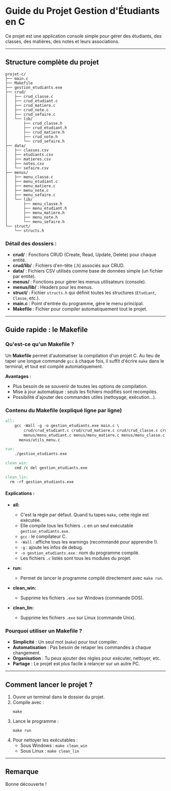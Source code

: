 # Guide du Projet Gestion d'Étudiants en C

Ce projet est une application console simple pour gérer des étudiants, des classes, des matières, des notes et leurs associations.

---

## Structure complète du projet

```
projet-c/
├── main.c
├── Makefile
├── gestion_etudiants.exe
├── crud/
│   ├── crud_classe.c
│   ├── crud_etudiant.c
│   ├── crud_matiere.c
│   ├── crud_note.c
│   ├── crud_sefaire.c
│   └── lib/
│       ├── crud_classe.h
│       ├── crud_etudiant.h
│       ├── crud_matiere.h
│       ├── crud_note.h
│       └── crud_sefaire.h
├── data/
│   ├── classes.csv
│   ├── etudiants.csv
│   ├── matieres.csv
│   ├── notes.csv
│   └── sefaire.csv
├── menus/
│   ├── menu_classe.c
│   ├── menu_etudiant.c
│   ├── menu_matiere.c
│   ├── menu_note.c
│   ├── menu_sefaire.c
│   └── lib/
│       ├── menu_classe.h
│       ├── menu_etudiant.h
│       ├── menu_matiere.h
│       ├── menu_note.h
│       └── menu_sefaire.h
└── struct/
    └── structs.h
```

### Détail des dossiers :
- **crud/** : Fonctions CRUD (Create, Read, Update, Delete) pour chaque entité.
- **crud/lib/** : Fichiers d'en-tête (.h) associés aux CRUD.
- **data/** : Fichiers CSV utilisés comme base de données simple (un fichier par entité).
- **menus/** : Fonctions pour gérer les menus utilisateurs (console).
- **menus/lib/** : Headers pour les menus.
- **struct/** : Fichier `structs.h` qui définit toutes les structures (`Etudiant`, `Classe`, etc.).
- **main.c** : Point d'entrée du programme, gère le menu principal.
- **Makefile** : Fichier pour compiler automatiquement tout le projet.

---

## Guide rapide : le Makefile

### Qu'est-ce qu'un Makefile ?
Un **Makefile** permet d'automatiser la compilation d'un projet C. Au lieu de taper une longue commande `gcc` à chaque fois, il suffit d'écrire `make` dans le terminal, et tout est compilé automatiquement.

**Avantages :**
- Plus besoin de se souvenir de toutes les options de compilation.
- Mise à jour automatique : seuls les fichiers modifiés sont recompilés.
- Possibilité d'ajouter des commandes utiles (nettoyage, exécution...).

### Contenu du Makefile (expliqué ligne par ligne)

```makefile
all:
	gcc -Wall -g -o gestion_etudiants.exe main.c \
	    crud/crud_etudiant.c crud/crud_matiere.c crud/crud_classe.c crud/crud_note.c crud/crud_sefaire.c \
	    menus/menu_etudiant.c menus/menu_matiere.c menus/menu_classe.c menus/menu_note.c menus/menu_sefaire.c
      menus/utils_menu.c

run:
	./gestion_etudiants.exe

clean_win:
	cmd /c del gestion_etudiants.exe

clean_lin:
  rm -rf gestion_etudiants.exe
```

#### Explications :
- **all:**
  - C'est la règle par défaut. Quand tu tapes `make`, cette règle est exécutée.
  - Elle compile tous les fichiers `.c` en un seul exécutable `gestion_etudiants.exe`.
  - `gcc` : le compilateur C.
  - `-Wall` : affiche tous les warnings (recommandé pour apprendre !).
  - `-g` : ajoute les infos de debug.
  - `-o gestion_etudiants.exe` : nom du programme compilé.
  - Les fichiers `.c` listés sont tous les modules du projet.

- **run:**
  - Permet de lancer le programme compilé directement avec `make run`.

- **clean_win:**
  - Supprime les fichiers `.exe` sur Windows (commande DOS).

- **clean_lin:**
  - Supprime les fichiers `.exe` sur Linux (commande Unix).

### Pourquoi utiliser un Makefile ?
- **Simplicité** : Un seul mot (`make`) pour tout compiler.
- **Automatisation** : Pas besoin de retaper les commandes à chaque changement.
- **Organisation** : Tu peux ajouter des règles pour exécuter, nettoyer, etc.
- **Partage** : Le projet est plus facile à relancer sur un autre PC.

---

## Comment lancer le projet ?

1. Ouvre un terminal dans le dossier du projet.
2. Compile avec :
   ```
   make
   ```
3. Lance le programme :
   ```
   make run
   ```
4. Pour nettoyer les exécutables :
   - Sous Windows : `make clean_win`
   - Sous Linux : `make clean_lin`

---

## Remarque

Bonne découverte !
